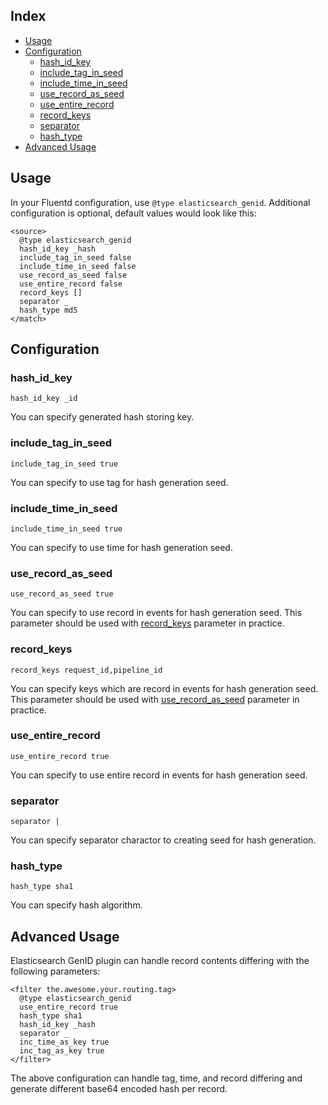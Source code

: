 ## Index

* [Usage](#usage)
* [Configuration](#configuration)
  + [hash_id_key](#hash_id_key)
  + [include_tag_in_seed](#include_tag_in_seed)
  + [include_time_in_seed](#include_time_in_seed)
  + [use_record_as_seed](#use_record_as_seed)
  + [use_entire_record](#use_entire_record)
  + [record_keys](#record_keys)
  + [separator](#separator)
  + [hash_type](#hash_type)
* [Advanced Usage](#advanced-usage)

## Usage

In your Fluentd configuration, use `@type elasticsearch_genid`. Additional configuration is optional, default values would look like this:

```
<source>
  @type elasticsearch_genid
  hash_id_key _hash
  include_tag_in_seed false
  include_time_in_seed false
  use_record_as_seed false
  use_entire_record false
  record_keys []
  separator _
  hash_type md5
</match>
```

## Configuration

### hash_id_key

```
hash_id_key _id
```

You can specify generated hash storing key.

### include_tag_in_seed

```
include_tag_in_seed true
```

You can specify to use tag for hash generation seed.

### include_time_in_seed

```
include_time_in_seed true
```

You can specify to use time for hash generation seed.

### use_record_as_seed

```
use_record_as_seed true
```

You can specify to use record in events for hash generation seed. This parameter should be used with [record_keys](#record_keys) parameter in practice.

### record_keys

```
record_keys request_id,pipeline_id
```

You can specify keys which are record in events for hash generation seed. This parameter should be used with [use_record_as_seed](#use_record_as_seed) parameter in practice.

### use_entire_record

```
use_entire_record true
```

You can specify to use entire record in events for hash generation seed.


### separator

```
separator |
```

You can specify separator charactor to creating seed for hash generation.

### hash_type

```
hash_type sha1
```

You can specify hash algorithm.

## Advanced Usage

Elasticsearch GenID plugin can handle record contents differing with the following parameters:

```aconf
<filter the.awesome.your.routing.tag>
  @type elasticsearch_genid
  use_entire_record true
  hash_type sha1
  hash_id_key _hash
  separator _
  inc_time_as_key true
  inc_tag_as_key true
</filter>
```

The above configuration can handle tag, time, and record differing and generate different base64 encoded hash per record.
